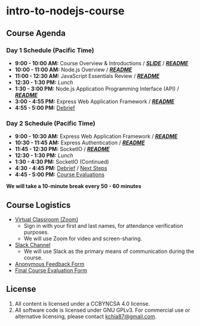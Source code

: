 # intro-to-nodejs-course

## Course Agenda

### Day 1 Schedule (Pacific Time)

- **9:00 - 10:00 AM:** Course Overview & Introductions / [**_SLIDE_**](https://docs.google.com/presentation/d/1lNiNlzgg5UKqi0xXtN91Qh-Ebv1nb1m5y64n-8AACp4/edit?usp=sharing) / [**_README_**](./readmes/course-intro.md)
- **10:00 - 11:00 AM:** Node.js Overview / [**_README_**](./readmes/nodejs-overview.md)
- **11:00 - 12:30 AM:** JavaScript Essentials Review / [**_README_**](./readmes/javascript-essentials-review.md)
- **12:30 - 1:30 PM:** _Lunch_
- **1:30 - 3:00 PM:** Node.js Application Programming Interface (API) / [**_README_**](./readmes/nodejs-api.md)
- **3:00 - 4:55 PM:** Express Web Application Framework / [**_README_**](./readmes/intro-to-express.md)
- **4:55 - 5:00 PM:** [Debrief](./readmes/debrief.md)

### Day 2 Schedule (Pacific Time)

- **9:00 - 10:30 AM:** Express Web Application Framework / [**_README_**](./readmes/intro-to-express.md)
- **10:30 - 11:45 AM:** Express Authentication / [**_README_**](./readmes/express-authentication.md)
- **11:45 - 12:30 PM:** SocketIO / [**_README_**](./readmes/socket-io.md)
- **12:30 - 1:30 PM:** _Lunch_
- **1:30 - 4:30 PM:** SocketIO (Continued)
- **4:30 - 4:45 PM:** [Debrief](./readmes/debrief.md) / [Next Steps](./readmes/next-steps.md)
- **4:45 - 5:00 PM:** [Course Evaluations](https://www.surveymonkey.com/r/MLZ5WST)

**We will take a 10-minute break every 50 - 60 minutes**

## Course Logistics

- [Virtual Classroom (Zoom)](https://developintelligence.zoom.us/j/91242274884?pwd=dHNIMEVPdm1qNEVwR1YwbnVDY1I4QT09)
  - Sign in with your first and last names, for attendance verification purposes.
  - We will use Zoom for video and screen-sharing.
- [Slack Channel](https://app.slack.com/client/TVAK24V6K/G016PLX8ATC/details/top)
  - We will use Slack as the primary means of communication during the course.
- [Anonymous Feedback Form](https://forms.gle/E6GpH5QUEJLjMqVF6)
- [Final Course Evaluation Form](https://www.surveymonkey.com/r/MLZ5WST)

## License

1. All content is licensed under a CC­BY­NC­SA 4.0 license.
1. All software code is licensed under GNU GPLv3. For commercial use or alternative licensing, please contact kchia87@gmail.com.
